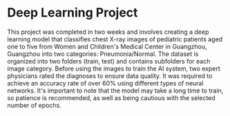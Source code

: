 # Deep Learning Project

This project was completed in two weeks and involves creating a deep learning model that classifies chest X-ray images of pediatric patients aged one to five from Women and Children's Medical Center in Guangzhou, Guangzhou into two categories: Pneumonia/Normal. The dataset is organized into two folders (train, test) and contains subfolders for each image category. Before using the images to train the AI system, two expert physicians rated the diagnoses to ensure data quality. It was required to achieve an accuracy rate of over 60% using different types of neural networks. It's important to note that the model may take a long time to train, so patience is recommended, as well as being cautious with the selected number of epochs.
